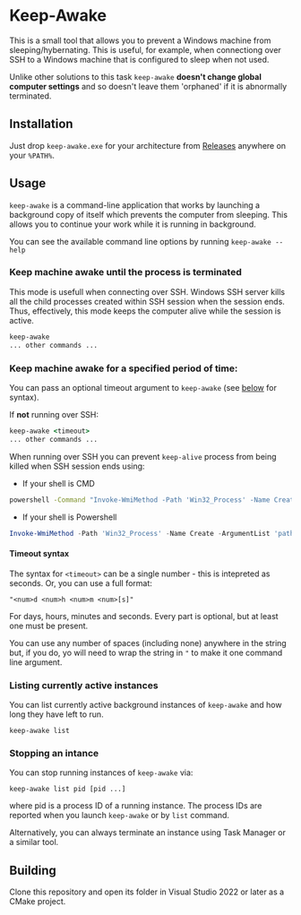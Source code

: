 # Keep-Awake

This is a small tool that allows you to prevent a Windows machine from sleeping/hybernating. 
This is useful, for example, when connectiong over SSH to a Windows machine that is configured to sleep when not used. 

Unlike other solutions to this task `keep-awake` **doesn't change global computer settings** and so doesn't leave
them 'orphaned' if it is abnormally terminated.

## Installation

Just drop `keep-awake.exe` for your architecture from [Releases](https://github.com/gershnik/keep-awake/releases) 
anywhere on your `%PATH%`.

## Usage

`keep-awake` is a command-line application that works by launching a background copy of itself 
which prevents the computer from sleeping.
This allows you to continue your work while it is running in background.

You can see the available command line options by running `keep-awake --help`

### Keep machine awake until the process is terminated

This mode is usefull when connecting over SSH. Windows SSH server kills all the child processes created within SSH session 
when the session ends. Thus, effectively, this mode keeps the computer alive while the session is active.

```bat
keep-awake
... other commands ...
```

### Keep machine awake for a specified period of time:

You can pass an optional timeout argument to `keep-awake` (see [below](#timeout_syntax) for syntax). 

If **not** running over SSH:

```bat
keep-awake <timeout>
... other commands ...
```

When running over SSH you can prevent `keep-alive` process from being killed when SSH session ends using:

* If your shell is CMD
```bat
powershell -Command "Invoke-WmiMethod -Path 'Win32_Process' -Name Create -ArgumentList 'path\to\keep-awake <timeout>'"
```

* If your shell is Powershell
```powershell
Invoke-WmiMethod -Path 'Win32_Process' -Name Create -ArgumentList 'path\to\keep-awake <timeout>'
```

#### Timeout syntax

The syntax for `<timeout>` can be a single number - this is intepreted as seconds. 
Or, you can use a full format:
```
"<num>d <num>h <num>m <num>[s]"
```
For days, hours, minutes and seconds. Every part is optional, but at least one must be present.

You can use any number of spaces (including none) anywhere in the string but, if you do, yo will need to 
wrap the string in `"` to make it one command line argument.


### Listing currently active instances

You can list currently active background instances of `keep-awake` and how long they have left 
to run.

```
keep-awake list
```

### Stopping an intance

You can stop running instances of `keep-awake` via:

```
keep-awake list pid [pid ...]
```

where pid is a process ID of a running instance. The process IDs are reported when you launch `keep-awake`
or by `list` command.

Alternatively, you can always terminate an instance using Task Manager or a similar tool.

## Building

Clone this repository and open its folder in Visual Studio 2022 or later as a CMake project.



